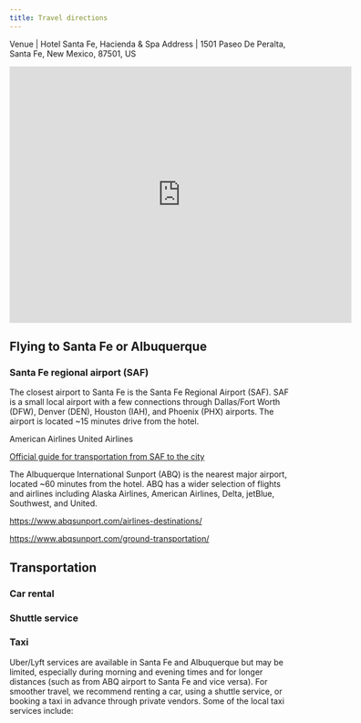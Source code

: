```yaml
---
title: Travel directions
---
```


Venue | Hotel Santa Fe, Hacienda & Spa
Address | 1501 Paseo De Peralta, Santa Fe, New Mexico, 87501, US

<iframe src="https://www.google.com/maps/embed?pb=!1m18!1m12!1m3!1d12963.144970608168!2d-105.95771882166181!3d35.682264999999994!2m3!1f0!2f0!3f0!3m2!1i1024!2i768!4f13.1!3m3!1m2!1s0x871850420ac6ddeb%3A0x51d872cd9038dce7!2sHotel%20Santa%20Fe%2C%20Hacienda%20%26%20Spa!5e0!3m2!1sen!2sus!4v1737486154431!5m2!1sen!2sus" width="600" height="450" style="border:0;" allowfullscreen="" loading="lazy" referrerpolicy="no-referrer-when-downgrade"></iframe>

## Flying to Santa Fe or Albuquerque
### Santa Fe regional airport (SAF)

The closest airport to Santa Fe is the Santa Fe Regional Airport (SAF). SAF is a small local airport with a few connections through Dallas/Fort Worth (DFW), Denver (DEN), Houston (IAH), and Phoenix (PHX) airports. The airport is located ~15 minutes drive from the hotel.

American Airlines 
United Airlines

[Official guide for transportation from SAF to the city](https://flysantafe.com/airport/transportation/)

The Albuquerque International Sunport (ABQ) is the nearest major airport, located ~60 minutes from the hotel. ABQ has a wider selection of flights and airlines including Alaska Airlines, American Airlines, Delta, jetBlue, Southwest, and United.

https://www.abqsunport.com/airlines-destinations/


https://www.abqsunport.com/ground-transportation/


## Transportation 

### Car rental

### Shuttle service

### Taxi 
Uber/Lyft services are available in Santa Fe and Albuquerque but may be limited, especially during morning and evening times and for longer distances (such as from ABQ airport to Santa Fe and vice versa). For smoother travel, we recommend renting a car, using a shuttle service, or booking a taxi in advance through private vendors. Some of the local taxi services include:



